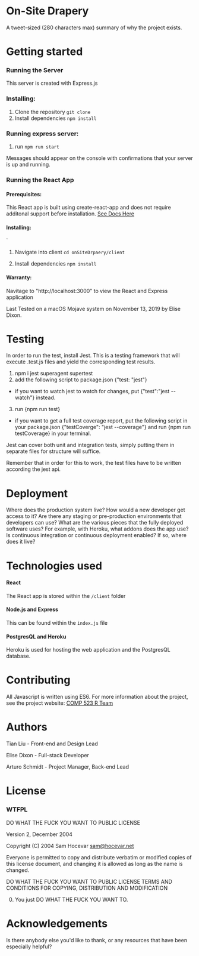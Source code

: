 # On-Site Drapery

A tweet-sized (280 characters max) summary of why the project exists.

# Getting started
### Running the Server

This server is created with Express.js

### Installing:

1. Clone the repository `git clone`
2. Install dependencies `npm install`

### Running express server:

1) run `npm run start` 

Messages should appear on the console with confirmations that your server is up and running.

### Running the React App
#### Prerequisites: 

This React app is built using create-react-app and does not require additonal support before installation. [See Docs Here](https://reactjs.org/docs/create-a-new-react-app.html)

#### Installing: 
` 
1. Navigate into client `cd onSiteDrpaery/client`
  
2. Install dependencies `npm install`

#### Warranty: 

Navitage to "http://localhost:3000" to view the React and Express application

Last Tested on a macOS Mojave system on November 13, 2019 by Elise Dixon. 

# Testing

In order to run the test, install Jest. This is a testing framework that will execute .test.js files and yield the corresponding test results.
1) npm i jest superagent supertest
2) add the following script to package.json
    {"test: "jest"}
* if you want to watch jest to watch for changes, put {"test":"jest --watch"} instead.
3) run
    {npm run test}
* if you want to get a full test coverage report, put the following script in your package.json {"testCoverge": "jest --coverage"} and run {npm run testCoverage} in your terminal.

Jest can cover both unit and integration tests, simply putting them in separate files for structure will suffice.

Remember that in order for this to work, the test files have to be written according the jest api.
# Deployment

Where does the production system live? How would a new developer get access to it?
Are there any staging or pre-production environments that developers can use?
What are the various pieces that the fully deployed software uses? For example, with Heroku, what addons does the app use?
Is continuous integration or continuous deployment enabled? If so, where does it live?

# Technologies used

#### React
The React app is stored within the `/client` folder
#### Node.js and Express
This can be found within the `index.js` file
#### PostgresQL and Heroku
Heroku is used for hosting the web application and the PostgresQL database.

# Contributing

All Javascript is written using ES6. For more information about the project, see the project website: [COMP 523 R Team](http://comp523teamr.web.unc.edu/)

# Authors
Tian Liu - Front-end and Design Lead

Elise Dixon - Full-stack Developer

Arturo Schmidt - Project Manager, Back-end Lead

# License
### WTFPL

DO WHAT THE FUCK YOU WANT TO PUBLIC LICENSE

Version 2, December 2004

Copyright (C) 2004 Sam Hocevar <sam@hocevar.net>

Everyone is permitted to copy and distribute verbatim or modified copies of this license document, and changing it is allowed as long as the name is changed.

DO WHAT THE FUCK YOU WANT TO PUBLIC LICENSE TERMS AND CONDITIONS FOR COPYING, DISTRIBUTION AND MODIFICATION

0. You just DO WHAT THE FUCK YOU WANT TO.

# Acknowledgements

Is there anybody else you'd like to thank, or any resources that have been especially helpful?
